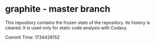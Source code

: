# graphite - master branch

This repository contains the frozen state of the repository.
Its history is cleared. It is used only for static code
analysis with Codacy.

Commit Time: 1734428152